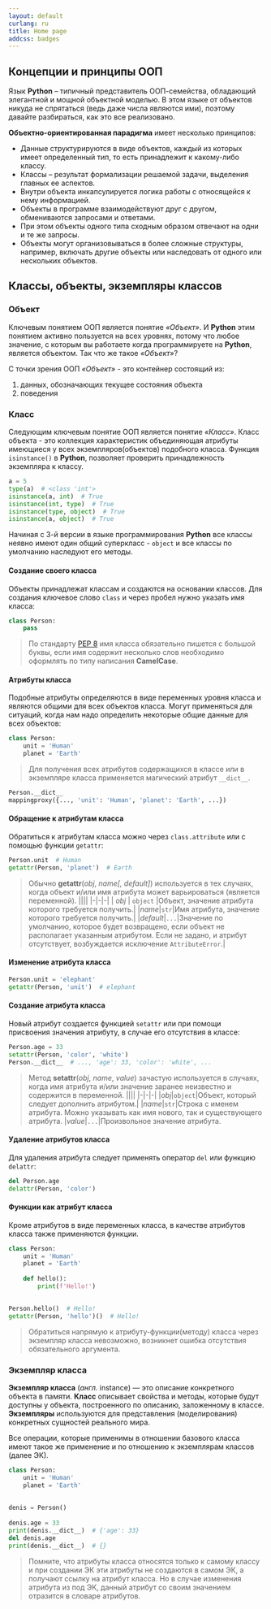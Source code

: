 ```yaml
---
layout: default
curlang: ru
title: Home page
addcss: badges
---
```


## Концепции и принципы ООП
Язык **Python** – типичный представитель ООП-семейства, обладающий элегантной и мощной объектной моделью. В этом языке от объектов никуда не спрятаться (ведь даже числа являются ими), поэтому давайте разбираться, как это все реализовано.

**Объектно-ориентированная парадигма** имеет несколько принципов:
* Данные структурируются в виде объектов, каждый из которых имеет определенный тип, то есть принадлежит к какому-либо классу.
* Классы – результат формализации решаемой задачи, выделения главных ее аспектов.
* Внутри объекта инкапсулируется логика работы с относящейся к нему информацией.
* Объекты в программе взаимодействуют друг с другом, обмениваются запросами и ответами.
* При этом объекты одного типа сходным образом отвечают на одни и те же запросы.
* Объекты могут организовываться в более сложные структуры, например, включать другие объекты или наследовать от одного или нескольких объектов.


## Классы, объекты, экземпляры классов
### Объект
Ключевым понятием ООП является понятие *«Объект»*. И **Python** этим понятием активно пользуется на всех уровнях, потому что любое значение, с которым вы работаете когда программируете на **Python**, является объектом. Так что же такое *«Объект»*?

С точки зрения ООП *«Объект»* - это контейнер состоящий из:
1. данных, обозначающих текущее состояния объекта
2. поведения

### Класс
Следующим ключевым понятие ООП является понятие *«Класс»*.
Класс объекта - это коллекция характеристик объединяющая атрибуты имеющиеся у всех экземпляров(объектов) подобного класса.
Функция `isinstance()` в **Python**, позволяет проверить принадлежность экземпляра к классу. 
```python
a = 5  
type(a)  # <class 'int'>  
isinstance(a, int)  # True  
isinstance(int, type)  # True  
isinstance(type, object)  # True  
isinstance(a, object)  # True
```
Начиная с 3-й версии в языке программирования **Python** все классы неявно имеют один общий суперкласс - `object` и все классы по умолчанию наследуют его методы.

#### Создание своего класса
Объекты принадлежат классам и создаются на основании классов. Для создания ключевое слово `class` и через пробел нужно указать имя класса:
```python
class Person:
    pass
```

> По стандарту [PEP 8](https://pythonworld.ru/osnovy/pep-8-rukovodstvo-po-napisaniyu-koda-na-python.html) имя класса обязательно пишется с большой буквы, если имя содержит несколько слов необходимо оформлять по типу написания **CamelCase**.

#### Атрибуты класса
Подобные атрибуты определяются в виде переменных уровня класса и являются общими для всех объектов класса. Могут применяться для ситуаций, когда нам надо определить некоторые общие данные для всех объектов:
```python
class Person:  
    unit = 'Human'  
    planet = 'Earth'
```
> Для получения всех атрибутов содержащихся в классе или в экземпляре класса применяется магический атрибут `__dict__`.

```python
Person.__dict__
mappingproxy({..., 'unit': 'Human', 'planet': 'Earth', ...})
```
#### Обращение к атрибутам класса
Обратиться к атрибутам класса можно через `class.attribute` или с помощью функции `getattr`:
```python
Person.unit  # Human  
getattr(Person, 'planet')  # Earth
```

> Обычно **getattr**(*obj*, *name[, default]*) используется в тех случаях, когда объект и/или имя атрибута может варьироваться (является переменной).
>||||
>|-|-|-|
>| *obj* | `object` |Объект, значение атрибута которого требуется получить.|
>|*name*|`str`|Имя атрибута, значение которого требуется получить.|
>|*default*|`...`|Значение по умолчанию, которое будет возвращено, если объект не располагает указанным атрибутом. Если не задано, и атрибут отсутствует, возбуждается исключение `AttributeError`.|

#### Изменение атрибута класса
```python
Person.unit = 'elephant'  
getattr(Person, 'unit')  # elephant
```
#### Создание атрибута класса
Новый атрибут создается функцией `setattr` или при помощи присвоения значения атрибуту, в случае его отсутствия в классе:
```python
Person.age = 33
setattr(Person, 'color', 'white')
Person.__dict__  # ..., 'age': 33, 'color': 'white', ...
```
>Метод **setattr**(*obj*, *name*, *value*) зачастую используется в случаях, когда имя атрибута и/или значение заранее неизвестно и содержится в переменной.
>||||
>|-|-|-|
>|*obj*|`object`|Объект, который следует дополнить атрибутом.|
>|*name*|`str`|Строка с именем атрибута. Можно указывать как имя нового, так и существующего атрибута.
>|*value*|`...`|Произвольное значение атрибута.

#### Удаление атрибутов класса
Для удаления атрибута следует применять оператор `del` или функцию `delattr`:
```python
del Person.age
delattr(Person, 'color')
```
#### Функции как атрибут класса
Кроме атрибутов в виде переменных класса, в качестве атрибутов класса также применяются функции.
```python
class Person:  
    unit = 'Human'  
    planet = 'Earth'  
  
    def hello():  
        print(f'Hello!')  

  
Person.hello()  # Hello!  
getattr(Person, 'hello')()  # Hello!
```
>Обратиться напрямую к атрибуту-функции(методу) класса через экземпляр класса невозможно, возникнет ошибка отсутствия обязательного аргумента.

### Экземпляр класса
**Экземпляр класса** (*англ.* instance) — это описание конкретного объекта в памяти. **Класс** описывает свойства и методы, которые будут доступны у объекта, построенного по описанию, заложенному в классе. **Экземпляры** используются для представления (моделирования) конкретных сущностей реального мира.

Все операции, которые применимы в отношении базового класса имеют такое же применение и по отношению к экземплярам классов (далее ЭК).
```python
class Person:  
    unit = 'Human'  
    planet = 'Earth'  
  
  
denis = Person()  
  
denis.age = 33  
print(denis.__dict__)  # {'age': 33}  
del denis.age  
print(denis.__dict__)  # {}
```
>Помните, что атрибуты класса относятся только к самому классу и при создании ЭК эти атрибуты не создаются в самом ЭК, а получают ссылку на атрибут класса. Но в случае изменения атрибута из под ЭК, данный атрибут со своим значением отразится в словаре атрибутов.
